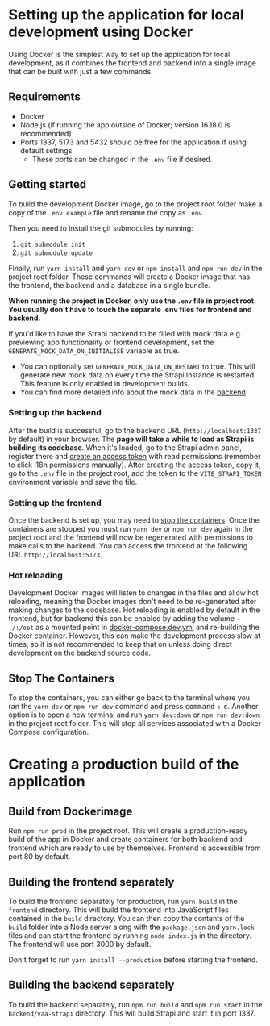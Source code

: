 # Setting up the application for local development using Docker

Using Docker is the simplest way to set up the application for local development, as it combines the frontend and 
backend into a single image that can be built with just a few commands.

## Requirements

- Docker
- Node.js (if running the app outside of Docker; version 16.18.0 is recommended)
- Ports 1337, 5173 and 5432 should be free for the application if using default settings
  -  These ports can be changed in the `.env` file if desired.

## Getting started

To build the development Docker image, go to the project root folder make a copy of the `.env.example` file and rename 
the copy as `.env`.

Then you need to install the git submodules by running:
1. `git submodule init`
2. `git submodule update`

Finally, run `yarn install` and `yarn dev` or `npm install` and `npm run dev` in the project root folder.
These commands will create a Docker image that has the frontend, the backend and a database in a single bundle.

**When running the project in Docker, only use the `.env` file in project root. You usually
don't have to touch the separate .env files for frontend and backend.**

If you'd like to have the Strapi backend to be filled with mock data e.g. previewing app functionality or frontend 
development, set the `GENERATE_MOCK_DATA_ON_INITIALISE` variable as true.
- You can optionally set `GENERATE_MOCK_DATA_ON_RESTART` to true. This will generate new mock data on every time the 
Strapi instance is restarted. This feature is only enabled in development builds.
- You can find more detailed info about the mock data in the [backend](../backend/vaa-strapi/README.md).

### Setting up the backend

After the build is successful, go to the backend URL (`http://localhost:1337` by default) in your browser. The 
**page will take a while to load as Strapi is building its codebase**. When it's loaded, go to the Strapi admin panel, 
register there and [create an access token](https://www.youtube.com/watch?v=dVQKqZYWyv4) with read permissions 
(remember to click i18n permissions manually). After creating the access token, copy it, go to the `.env` file 
in the project root, add the token to the `VITE_STRAPI_TOKEN` environment variable and save the file.

### Setting up the frontend

Once the backend is set up, you may need to [stop the containers](#stop-the-containers). Once the containers are stopped
you must run `yarn dev` or `npm run dev` again in the project root and the frontend will now be regenerated with
permissions to make calls to the backend. You can access the frontend at the following URL `http://localhost:5173`.

### Hot reloading

Development Docker images will listen to changes in the files and allow hot reloading, meaning the Docker images don't 
need to be re-generated after making changes to the codebase. Hot reloading is enabled by default in the frontend, but for backend
this can be enabled by adding the volume `- ./:/opt` as a mounted point in [docker-compose.dev.yml](../backend/vaa-strapi/docker-compose.dev.yml)
and re-building the Docker container. However, this can make the development process slow at times, so it is not recommended to keep that on
unless doing direct development on the backend source code.

## Stop The Containers

To stop the containers, you can either go back to the terminal where you ran the `yarn dev` or `npm run dev` command and
press <kbd>command</kbd> + <kbd>c</kbd>. Another option is to open a new terminal and run `yarn dev:down` or 
`npm run dev:down` in the project root folder. This will stop all services associated with a Docker Compose configuration.

# Creating a production build of the application
## Build from Dockerimage
Run `npm run prod` in the project root. This will create a production-ready build of the app in Docker and create containers
for both backend and frontend which are ready to use by themselves. Frontend is accessible from port 80 by default.

## Building the frontend separately
To build the frontend separately for production, run `yarn build` in the `frontend` directory. This will build the frontend into JavaScript
files contained in the `build` directory. You can then copy the contents of the `build` folder into a Node server along with
the `package.json` and `yarn.lock` files and can start the frontend by running `node index.js` in the directory. The frontend
will use port 3000 by default.

Don't forget to run `yarn install --production` before starting the frontend.

## Building the backend separately
To build the backend separately, run `npm run build` and `npm run start` in the `backend/vaa-strapi` directory. 
This will build Strapi and start it in port 1337.
